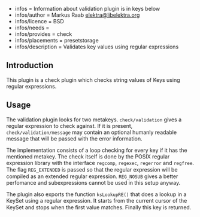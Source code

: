 - infos = Information about validation plugin is in keys below
- infos/author = Markus Raab <elektra@libelektra.org>
- infos/licence = BSD
- infos/needs =
- infos/provides = check
- infos/placements = presetstorage
- infos/description = Validates key values using regular expressions

## Introduction ##

This plugin is a check plugin which checks string values of Keys using regular expressions.

## Usage ##

The validation plugin looks for two metakeys. `check/validation` gives a regular expression to check against. If it is present, `check/validation/message` may contain an optional humanly readable message that will be passed with the error information. 

The implementation consists of a loop checking for every key if it has the mentioned metakey. The check itself is done by the POSIX regular expression library with the interface `regcomp`, `regexec`, `regerror` and `regfree`. The ﬂag `REG_EXTENDED` is passed so that the regular expression will be compiled as an extended regular expression. `REG_NOSUB` gives a better perfomance and subexpressions cannot be used in this setup anyway. 

The plugin also exports the function `ksLookupRE()` that does a lookup in a KeySet using a regular expression. It starts from the current cursor of the KeySet and stops when the ﬁrst value matches. Finally this key is returned.


